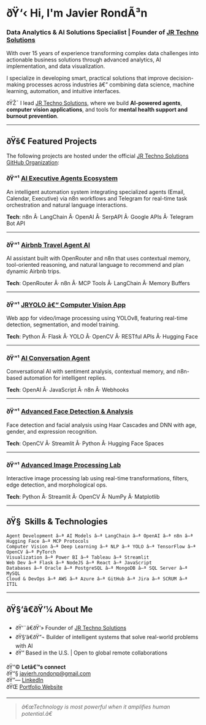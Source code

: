 # ðŸ‘‹ Hi, I'm Javier RondÃ³n  
### Data Analytics & AI Solutions Specialist | Founder of [JR Techno Solutions](https://www.jrtechnosolutions.com)

With over 15 years of experience transforming complex data challenges into actionable business solutions through advanced analytics, AI implementation, and data visualization.

I specialize in developing smart, practical solutions that improve decision-making processes across industries â€” combining data science, machine learning, automation, and intuitive interfaces.

ðŸŽ¯ I lead [JR Techno Solutions](https://github.com/jrtechnosolutions), where we build **AI-powered agents**, **computer vision applications**, and tools for **mental health support and burnout prevention**.

---

## ðŸš€ Featured Projects

The following projects are hosted under the official [JR Techno Solutions GitHub Organization](https://github.com/jrtechnosolutions):

### ðŸ”¹ [AI Executive Agents Ecosystem](https://github.com/jrtechnosolutions/ai-executive-agents)  
An intelligent automation system integrating specialized agents (Email, Calendar, Executive) via n8n workflows and Telegram for real-time task orchestration and natural language interactions.

**Tech**: n8n Â· LangChain Â· OpenAI Â· SerpAPI Â· Google APIs Â· Telegram Bot API  

---

### ðŸ”¹ [Airbnb Travel Agent AI](https://github.com/jrtechnosolutions/airbnb-travel-agent)  
AI assistant built with OpenRouter and n8n that uses contextual memory, tool-oriented reasoning, and natural language to recommend and plan dynamic Airbnb trips.

**Tech**: OpenRouter Â· n8n Â· MCP Tools Â· LangChain Â· Memory Buffers  

---

### ðŸ”¹ [JRYOLO â€“ Computer Vision App](https://github.com/jrtechnosolutions/jryolo-vision-app)  
Web app for video/image processing using YOLOv8, featuring real-time detection, segmentation, and model training.

**Tech**: Python Â· Flask Â· YOLO Â· OpenCV Â· RESTful APIs Â· Hugging Face  

---

### ðŸ”¹ [AI Conversation Agent](https://github.com/jrtechnosolutions/ai-conversation-agent)  
Conversational AI with sentiment analysis, contextual memory, and n8n-based automation for intelligent replies.

**Tech**: OpenAI Â· JavaScript Â· n8n Â· Webhooks  

---

### ðŸ”¹ [Advanced Face Detection & Analysis](https://github.com/jrtechnosolutions/face-detection-app)  
Face detection and facial analysis using Haar Cascades and DNN with age, gender, and expression recognition.

**Tech**: OpenCV Â· Streamlit Â· Python Â· Hugging Face Spaces  

---

### ðŸ”¹ [Advanced Image Processing Lab](https://github.com/jrtechnosolutions/image-processing-lab)  
Interactive image processing lab using real-time transformations, filters, edge detection, and morphological ops.

**Tech**: Python Â· Streamlit Â· OpenCV Â· NumPy Â· Matplotlib  

---

## ðŸ§  Skills & Technologies

```
Agent Development â–ª AI Models â–ª LangChain â–ª OpenAI â–ª n8n â–ª Hugging Face â–ª MCP Protocols  
Computer Vision â–ª Deep Learning â–ª NLP â–ª YOLO â–ª TensorFlow â–ª OpenCV â–ª PyTorch  
Visualization â–ª Power BI â–ª Tableau â–ª Streamlit  
Web Dev â–ª Flask â–ª NodeJS â–ª React â–ª JavaScript  
Databases â–ª Oracle â–ª PostgreSQL â–ª MongoDB â–ª SQL Server â–ª MySQL  
Cloud & DevOps â–ª AWS â–ª Azure â–ª GitHub â–ª Jira â–ª SCRUM â–ª ITIL  
```

---

## ðŸ§‘â€ðŸ’¼ About Me

- ðŸ‘¨â€ðŸ’» Founder of [JR Techno Solutions](https://www.jrtechnosolutions.com)
- ðŸ§‘â€ðŸ”¬ Builder of intelligent systems that solve real-world problems with AI
- ðŸ“ Based in the U.S. | Open to global remote collaborations

ðŸ“© **Letâ€™s connect**  
ðŸ“§ [javierh.rondonp@gmail.com](mailto:javierh.rondonp@gmail.com)  
ðŸ”— [LinkedIn](https://www.linkedin.com/in/tu-perfil)  
ðŸŒ [Portfolio Website](https://jarondonp.github.io/portafolio)

---

> _â€œTechnology is most powerful when it amplifies human potential.â€_
